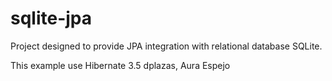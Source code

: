 sqlite-jpa
==========

Project designed 
to provide JPA integration with relational database SQLite.

This example use Hibernate 3.5 dplazas, Aura Espejo